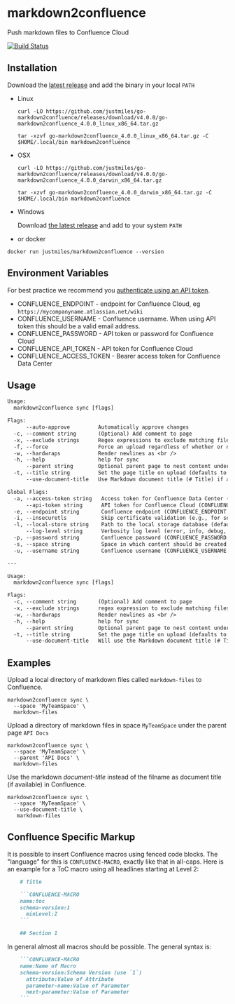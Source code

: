 # markdown2confluence

Push markdown files to Confluence Cloud

[![Build Status](https://drone.justmiles.io/api/badges/justmiles/go-markdown2confluence/status.svg)](https://drone.justmiles.io/justmiles/go-markdown2confluence)

## Installation

Download the [latest
release](https://github.com/justmiles/go-markdown2confluence/releases)
and add the binary in your local `PATH`

- Linux

  ```shell
  curl -LO https://github.com/justmiles/go-markdown2confluence/releases/download/v4.0.0/go-markdown2confluence_4.0.0_linux_x86_64.tar.gz

  tar -xzvf go-markdown2confluence_4.0.0_linux_x86_64.tar.gz -C $HOME/.local/bin markdown2confluence
  ```

- OSX

  ```shell
  curl -LO https://github.com/justmiles/go-markdown2confluence/releases/download/v4.0.0/go-markdown2confluence_4.0.0_darwin_x86_64.tar.gz

  tar -xzvf go-markdown2confluence_4.0.0_darwin_x86_64.tar.gz -C $HOME/.local/bin markdown2confluence
  ```

- Windows

  Download [the latest release](https://github.com/justmiles/go-markdown2confluence/releases/download/v4.0.0/go-markdown2confluence_4.0.0_windows_x86_64.zip) and add to your system `PATH`

- or docker

```shell
docker run justmiles/markdown2confluence --version
```

## Environment Variables

For best practice we recommend you [authenticate using an API token](https://id.atlassian.com/manage/api-tokens).

- CONFLUENCE_ENDPOINT - endpoint for Confluence Cloud, eg `https://mycompanyname.atlassian.net/wiki`
- CONFLUENCE_USERNAME - Confluence username. When using API token this should be a valid email address.
- CONFLUENCE_PASSWORD - API token or password for Confluence Cloud
- CONFLUENCE_API_TOKEN - API token for Confluence Cloud
- CONFLUENCE_ACCESS_TOKEN - Bearer access token for Confluence Data Center

## Usage

```txt
Usage:
  markdown2confluence sync [flags]

Flags:
      --auto-approve         Automatically approve changes
  -c, --comment string       (Optional) Add comment to page
  -x, --exclude strings      Regex expressions to exclude matching files or file paths
  -f, --force                Force an upload regardless of whether or not it changed locally
  -w, --hardwraps            Render newlines as <br />
  -h, --help                 help for sync
      --parent string        Optional parent page to nest content under
  -t, --title string         Set the page title on upload (defaults to filename without extension)
      --use-document-title   Use Markdown document title (# Title) if available

Global Flags:
  -a, --access-token string   Access token for Confluence Data Center (CONFLUENCE_ACCESS_TOKEN environment variable can be used as an alternative)
      --api-token string      API token for Confluence Cloud (CONFLUENCE_API_TOKEN environment variable can be used as an alternative)
  -e, --endpoint string       Confluence endpoint (CONFLUENCE_ENDPOINT environment variable can be used as an alternative) (default "https://mydomain.atlassian.net/wiki")
  -i, --insecuretls           Skip certificate validation (e.g., for self-signed certificates)
  -l, --local-store string    Path to the local storage database (default "markdown2confluence.db")
      --log-level string      Verbosity log level (error, info, debug, or trace) (default "error")
  -p, --password string       Confluence password (CONFLUENCE_PASSWORD environment variable can be used as an alternative)
  -s, --space string          Space in which content should be created
  -u, --username string       Confluence username (CONFLUENCE_USERNAME environment variable can be used as an alternative)

---

Usage:
  markdown2confluence sync [flags]

Flags:
  -c, --comment string       (Optional) Add comment to page
  -x, --exclude strings      regex expression to exclude matching files or file paths
  -w, --hardwraps            Render newlines as <br />
  -h, --help                 help for sync
      --parent string        Optional parent page to nest content under
  -t, --title string         Set the page title on upload (defaults to filename without extension)
      --use-document-title   Will use the Markdown document title (# Title) if available
```

## Examples

Upload a local directory of markdown files called `markdown-files` to Confluence.

```shell
markdown2confluence sync \
  --space 'MyTeamSpace' \
  markdown-files
```

Upload a directory of markdown files in space `MyTeamSpace` under the parent page `API Docs`

```shell
markdown2confluence sync \
  --space 'MyTeamSpace' \
  --parent 'API Docs' \
  markdown-files
```

Use the markdown _document-title_ instead of the filname as document title (if available) in Confluence.

```shell
markdown2confluence sync \
  --space 'MyTeamSpace' \
  --use-document-title \
   markdown-files
```

## Confluence Specific Markup

It is possible to insert Confluence macros using fenced code blocks.
The "language" for this is `CONFLUENCE-MACRO`, exactly like that in all-caps.
Here is an example for a ToC macro using all headlines starting at Level 2:

````markdown
    # Title

    ```CONFLUENCE-MACRO
    name:toc
    schema-version:1
      minLevel:2
    ```

    ## Section 1
````

In general almost all macros should be possible.
The general syntax is:

````markdown
    ```CONFLUENCE-MACRO
    name:Name of Macro
    schema-version:Schema Version (use `1`)
      attribute:Value of Attribute
      parameter-name:Value of Parameter
      next-parameter:Value of Parameter
    ```
````
